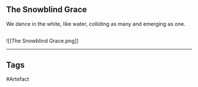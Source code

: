 ## The Snowblind Grace
We dance in the white, like water,
colliding as many and emerging as one.
## 
![[The Snowblind Grace.png]]

---
## Tags
#Artefact